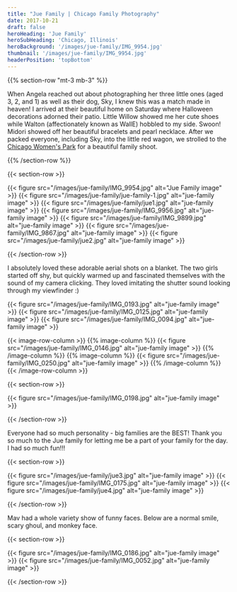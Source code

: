 ```yaml
---
title: "Jue Family | Chicago Family Photography"
date: 2017-10-21
draft: false
heroHeading: 'Jue Family'
heroSubHeading: 'Chicago, Illinois'
heroBackground: '/images/jue-family/IMG_9954.jpg'
thumbnail: '/images/jue-family/IMG_9954.jpg'
headerPosition: 'topBottom'
---
```


{{% section-row "mt-3 mb-3" %}}

When Angela reached out about photographing her three little ones (aged 3, 2, and 1) as well as their dog, Sky, I knew this was a match made in heaven! I arrived at their beautiful home on Saturday where Halloween decorations adorned their patio. Little Willow showed me her cute shoes while Walton (affectionately known as WallE) hobbled to my side. Swoon! Midori showed off her beautiful bracelets and pearl necklace. After we packed everyone, including Sky, into the little red wagon, we strolled to the [Chicago Women's Park](http://www.chicagoparkdistrict.com/parks/Chicago-Womens-Park-and-Gardens/) for a beautiful family shoot.

{{% /section-row %}}

{{< section-row >}}

{{< figure src="/images/jue-family/IMG_9954.jpg" alt="Jue Family image" >}}
{{< figure src="/images/jue-family/jue-family-1.jpg" alt="jue-family image" >}}
{{< figure src="/images/jue-family/jue1.jpg" alt="jue-family image" >}}
{{< figure src="/images/jue-family/IMG_9956.jpg" alt="jue-family image" >}}
{{< figure src="/images/jue-family/IMG_9899.jpg" alt="jue-family image" >}}
{{< figure src="/images/jue-family/IMG_9867.jpg" alt="jue-family image" >}}
{{< figure src="/images/jue-family/jue2.jpg" alt="jue-family image" >}}

{{< /section-row >}}

I absolutely loved these adorable aerial shots on a blanket. The two girls started off shy, but quickly warmed up and fascinated themselves with the sound of my camera clicking. They loved imitating the shutter sound looking through my viewfinder :)

{{< figure src="/images/jue-family/IMG_0193.jpg" alt="jue-family image" >}}
{{< figure src="/images/jue-family/IMG_0125.jpg" alt="jue-family image" >}}
{{< figure src="/images/jue-family/IMG_0094.jpg" alt="jue-family image" >}}

{{< image-row-column >}}
{{% image-column %}}
{{< figure src="/images/jue-family/IMG_0146.jpg" alt="jue-family image" >}}
{{% /image-column %}}
{{% image-column %}}
{{< figure src="/images/jue-family/IMG_0250.jpg" alt="jue-family image" >}}
{{% /image-column %}}
{{< /image-row-column >}}

{{< section-row >}}

{{< figure src="/images/jue-family/IMG_0198.jpg" alt="jue-family image" >}}

{{< /section-row >}}

Everyone had so much personality - big families are the BEST! Thank you so much to the Jue family for letting me be a part of your family for the day. I had so much fun!!!

{{< section-row >}}

{{< figure src="/images/jue-family/jue3.jpg" alt="jue-family image" >}}
{{< figure src="/images/jue-family/IMG_0175.jpg" alt="jue-family image" >}}
{{< figure src="/images/jue-family/jue4.jpg" alt="jue-family image" >}}

{{< /section-row >}}

Mav had a whole variety show of funny faces. Below are a normal smile, scary ghoul, and monkey face.

{{< section-row >}}

{{< figure src="/images/jue-family/IMG_0186.jpg" alt="jue-family image" >}}
{{< figure src="/images/jue-family/IMG_0052.jpg" alt="jue-family image" >}}

{{< /section-row >}}
